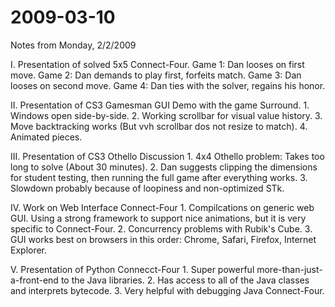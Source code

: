 2009-03-10
==========

Notes from Monday, 2/2/2009

I. Presentation of solved 5x5 Connect-Four. Game 1: Dan looses on first move. Game 2: Dan demands to play first, forfeits match. Game 3: Dan looses on second move. Game 4: Dan ties with the solver, regains his honor.

II. Presentation of CS3 Gamesman GUI Demo with the game Surround. 1. Windows open side-by-side. 2. Working scrollbar for visual value history. 3. Move backtracking works (But vvh scrollbar dos not resize to match). 4. Animated pieces.

III. Presentation of CS3 Othello Discussion 1. 4x4 Othello problem: Takes too long to solve (About 30 minutes). 2. Dan suggests clipping the dimensions for student testing, then running the full game after everything works. 3. Slowdown probably because of loopiness and non-optimized STk.

IV. Work on Web Interface Connect-Four 1. Compilcations on generic web GUI. Using a strong framework to support nice animations, but it is very specific to Connect-Four. 2. Concurrency problems with Rubik's Cube. 3. GUI works best on browsers in this order: Chrome, Safari, Firefox, Internet Explorer.

V. Presentation of Python Connecct-Four 1. Super powerful more-than-just-a-front-end to the Java libraries. 2. Has access to all of the Java classes and interprets bytecode. 3. Very helpful with debugging Java Connect-Four.
